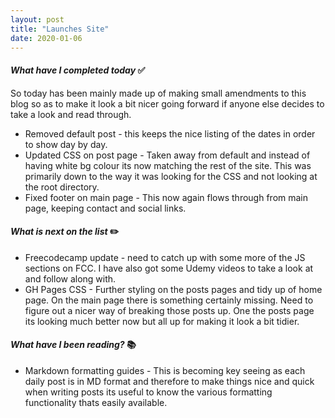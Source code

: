 ```yaml
---
layout: post
title: "Launches Site"
date: 2020-01-06
---
```


#### ***What have I completed today*** :white_check_mark:

So today has been mainly made up of making small amendments to this blog so as to make it look a bit nicer going forward if anyone else decides to take a look and read through.

- Removed default post - this keeps the nice listing of the dates in order to show day by day.
- Updated CSS on post page - Taken away from default and instead of having white bg colour its now matching the rest of the site.  This was primarily down to the way it was looking for the CSS and not looking at the root directory.
- Fixed footer on main page - This now again flows through from main page, keeping contact and social links.

#### ***What is next on the list*** :pencil2:

- Freecodecamp update - need to catch up with some more of the JS sections on FCC.  I have also got some Udemy videos to take a look at and follow along with.
- GH Pages CSS - Further styling on the posts pages and tidy up of home page.  On the main page there is something certainly missing.  Need to figure out a nicer way of breaking those posts up.  One the posts page its looking much better now but all up for making it look a bit tidier.

#### ***What have I been reading?*** :books:

- Markdown formatting guides - This is becoming key seeing as each daily post is in MD format and therefore to make things nice and quick when writing posts its useful to know the various formatting functionality thats easily available.
